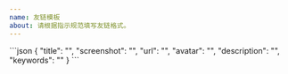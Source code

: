 ```yaml
---
name: 友链模板
about: 请根据指示规范填写友链格式。
---
```


<!-- 请在下方代码块的双引号中填写 -->
\```json
{
    "title": "",
    "screenshot": "",
    "url": "",
    "avatar": "",
    "description": "",
    "keywords": ""
}
\```

<!--
"title": "站点名称",
"screenshot": "站点预览图链接",
"url": "站点链接",
"avatar": "头像链接",
"description": "站点描述",
"keywords": "关键词，作为分组名"
-->

<!-- 示例 -->

<!--
"title": "wjnba的博客",
"screenshot": "https://pic.wjnba.top/img/202308311716741.png",
"url": "https://www.wjnba.top/",
"avatar": "https://q1.qlogo.cn/g?b=qq&nk=1746040223&s=100",
"description": "君子以坦荡立于世间，必将步步生花，一路繁华",
"keywords": "友情链接"
-->

